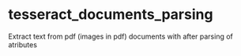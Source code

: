 # tesseract_documents_parsing
Extract text from pdf (images in pdf) documents with after parsing of atributes
